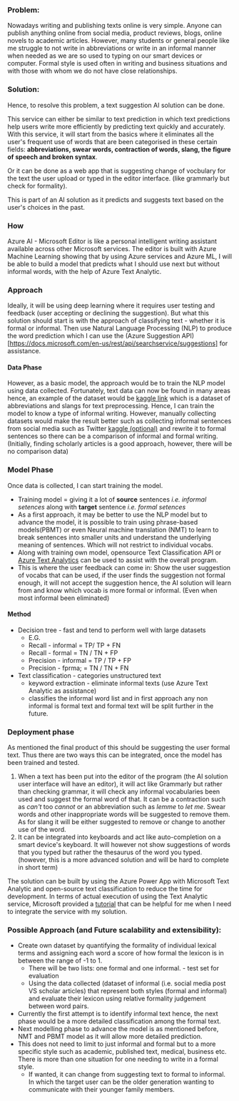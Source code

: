 ### Problem:
Nowadays writing and publishing texts online is very simple. Anyone can publish anything online from social media, product reviews, blogs, online novels to academic articles. However, many students or general people like me struggle to not write in abbreviations or write in an informal manner when needed as we are so used to typing on our smart devices or computer. Formal style is used often in writing and business situations and with those with whom we do not have close relationships.

### Solution:
Hence, to resolve this problem, a text suggestion AI solution can be done. 

This service can either be similar to text prediction in which text predictions help users write more efficiently by predicting text quickly and accurately. With this service, it will start from the basics where it eliminates all the user's frequent use of words that are been categorised in these certain fields: **abbreviations, swear words, contraction of words, slang, the figure of speech and broken syntax**. 

Or it can be done as a web app that is suggesting change of vocbulary for the text the user upload or typed in the editor interface. (like grammarly but check for formality).

This is part of an AI solution as it predicts and suggests text based on the user's choices in the past.

### How
Azure AI - Microsoft Editor is like a personal intelligent writing assistant available across other Microsoft services. The editor is built with Azure Machine Learning showing that by using Azure services and Azure ML, I will be able to build a model that predicts what I should use next but without informal words, with the help of Azure Text Analytic.

### Approach
Ideally, it will be using deep learning where it requires user testing and feedback (user accepting or declining the suggestion). But what this solution should start is with the approach of classifying text - whether it is formal or informal. Then use Natural Language Processing (NLP) to produce the word prediction which I can use the (Azure Suggestion API)[https://docs.microsoft.com/en-us/rest/api/searchservice/suggestions] for assistance. 

#### Data Phase
However, as a basic model, the approach would be to train the NLP model using data collected. Fortunately, text data can now be found in many areas hence, an example of the dataset would be [kaggle link](https://www.kaggle.com/aksharagadwe/abbreviations-and-slangs-for-text-preprocessing) which is a dataset of abbreviations and slangs for text preprocessing. Hence, I can train the model to know a type of informal writing. However, manually collecting datasets would make the result better such as collecting informal sentences from social media such as Twitter [kaggle (optional)](https://www.kaggle.com/mmmarchetti/tweets-dataset) and rewrite it to formal sentences so there can be a comparison of informal and formal writing. (Initially, finding scholarly articles is a good approach, however, there will be no comparison data)

### Model Phase
Once data is collected, I can start training the model. 
* Training model = giving it a lot of **source** sentences _i.e. informal setences_ along with **target** sentence _i.e. formal setences_ 
* As a first approach, it may be better to use the NLP model but to advance the model, it is possible to train using phrase-based models(PBMT) or even Neural machine translation (NMT) to learn to break sentences into smaller units and understand the underlying meaning of sentences. Which will not restrict to individual vocabs. 
* Along with training own model, opensource Text Classification API or [Azure Text Analytics](https://azure.microsoft.com/en-au/services/cognitive-services/text-analytics/) can be used to assist with the overall program.
* This is where the user feedback can come in: Show the user suggestion of vocabs that can be used, if the user finds the suggestion not formal enough, it will not accept the suggestion hence, the AI solution will learn from and know which vocab is more formal or informal. (Even when most informal been eliminated)

#### Method
* Decision tree - fast and tend to perform well with large datasets
    * E.G. 
    * Recall - informal = TP/ TP + FN
    * Recall - formal = TN / TN + FP
    * Precision - informal = TP / TP + FP
    * Precision - fprma; = TN / TN + FN
* Text classification - categories unstructured text 
    * keyword extraction - eliminate informal texts (use Azure Text Analytic as assistance)
    * classifies the informal word list and in first approach any non informal is formal text and formal text will be split further in the future.

### Deployment phase
As mentioned the final product of this should be suggesting the user formal text. Thus there are two ways this can be integrated, once the model has been trained and tested.
1. When a text has been put into the editor of the program (the AI solution user interface will have an editor), it will act like Grammarly but rather than checking grammar, it will check any informal vocabularies been used and suggest the formal word of that. It can be a contraction such as *can't* too *cannot* or an abbreviation such as *lemme* to *let me*. Swear words and other inappropriate words will be suggested to remove them. As for slang it will be either suggested to remove or change to another use of the word. 
2. It can be integrated into keyboards and act like auto-completion on a smart device's keyboard. It will however not show suggestions of words that you typed but rather the thesaurus of the word you typed. (however, this is a more advanced solution and will be hard to complete in short term)

The solution can be built by using the Azure Power App with Microsoft Text Analytic and open-source text classification to reduce the time for development. In terms of actual execution of using the Text Analytic service, Microsoft provided a [tutorial](https://docs.microsoft.com/en-us/azure/cognitive-services/text-analytics/tutorials/tutorial-power-bi-key-phrases) that can be helpful for me when I need to integrate the service with my solution. 

### Possible Approach (and Future scalability and extensibility): 
* Create own dataset by quantifying the formality of individual lexical terms and assigning each word a score of how formal the lexicon is in between the range of -1 to 1. 
    * There will be two lists: one formal and one informal. - test set for evaluation
    * Using the data collected (dataset of informal (i.e. social media post VS scholar articles) that represent both styles (formal and informal) and evaluate their lexicon using relative formality judgement between word pairs.
* Currently the first attempt is to identify informal text hence, the next phase would be a more detailed classification among the formal text.
* Next modelling phase to advance the model is as mentioned before, NMT and PBMT model as it will allow more detailed prediction.
* This does not need to limit to just informal and formal but to a more specific style such as academic, published text, medical, business etc. There is more than one situation for one needing to write in a formal style.
    * If wanted, it can change from suggesting text to formal to informal. In which the target user can be the older generation wanting to communicate with their younger family members.
